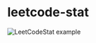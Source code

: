 # leetcode-stat

![LeetCodeStat example](https://leetcode-stat.hi-ampa1r.workers.dev/)



<object data="https://leetcode-stat.hi-ampa1r.workers.dev/" />
